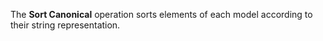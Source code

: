 The **Sort Canonical** operation sorts elements of each model according to their string representation.
